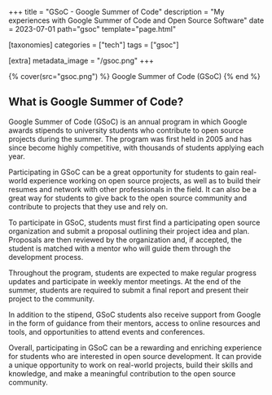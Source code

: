 +++
title = "GSoC - Google Summer of Code"
description = "My experiences with Google Summer of Code and Open Source Software"
date = 2023-07-01
path="gsoc"
template="page.html"

[taxonomies]
categories = ["tech"]
tags = ["gsoc"]

[extra]
metadata_image = "/gsoc.png"
+++

{% cover(src="gsoc.png") %}
Google Summer of Code (GSoC)
{% end %}

## What is Google Summer of Code?

Google Summer of Code (GSoC) is an annual program in which Google awards stipends to university students who contribute to open source projects during the summer. The program was first held in 2005 and has since become highly competitive, with thousands of students applying each year.

Participating in GSoC can be a great opportunity for students to gain real-world experience working on open source projects, as well as to build their resumes and network with other professionals in the field. It can also be a great way for students to give back to the open source community and contribute to projects that they use and rely on.

To participate in GSoC, students must first find a participating open source organization and submit a proposal outlining their project idea and plan. Proposals are then reviewed by the organization and, if accepted, the student is matched with a mentor who will guide them through the development process.

Throughout the program, students are expected to make regular progress updates and participate in weekly mentor meetings. At the end of the summer, students are required to submit a final report and present their project to the community.

In addition to the stipend, GSoC students also receive support from Google in the form of guidance from their mentors, access to online resources and tools, and opportunities to attend events and conferences.

Overall, participating in GSoC can be a rewarding and enriching experience for students who are interested in open source development. It can provide a unique opportunity to work on real-world projects, build their skills and knowledge, and make a meaningful contribution to the open source community.